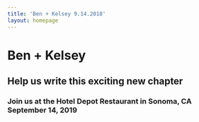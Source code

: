 ```yaml
---
title: 'Ben + Kelsey 9.14.2018'
layout: homepage
---
```

# Ben + Kelsey

## Help us write this exciting new chapter

### Join us at the Hotel Depot Restaurant in Sonoma, CA September 14, 2019